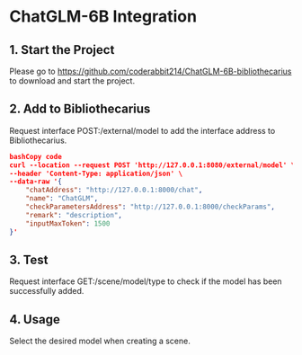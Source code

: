 # ChatGLM-6B Integration

## 1. Start the Project

Please go to https://github.com/coderabbit214/ChatGLM-6B-bibliothecarius to download and start the project.

## 2. Add to Bibliothecarius

Request interface POST:/external/model to add the interface address to Bibliothecarius.

```json
bashCopy code
curl --location --request POST 'http://127.0.0.1:8080/external/model' \
--header 'Content-Type: application/json' \
--data-raw '{
    "chatAddress": "http://127.0.0.1:8000/chat",
    "name": "ChatGLM",
    "checkParametersAddress": "http://127.0.0.1:8000/checkParams",
    "remark": "description",
    "inputMaxToken": 1500
}'
```

## 3. Test

Request interface GET:/scene/model/type to check if the model has been successfully added.

## 4. Usage

Select the desired model when creating a scene.